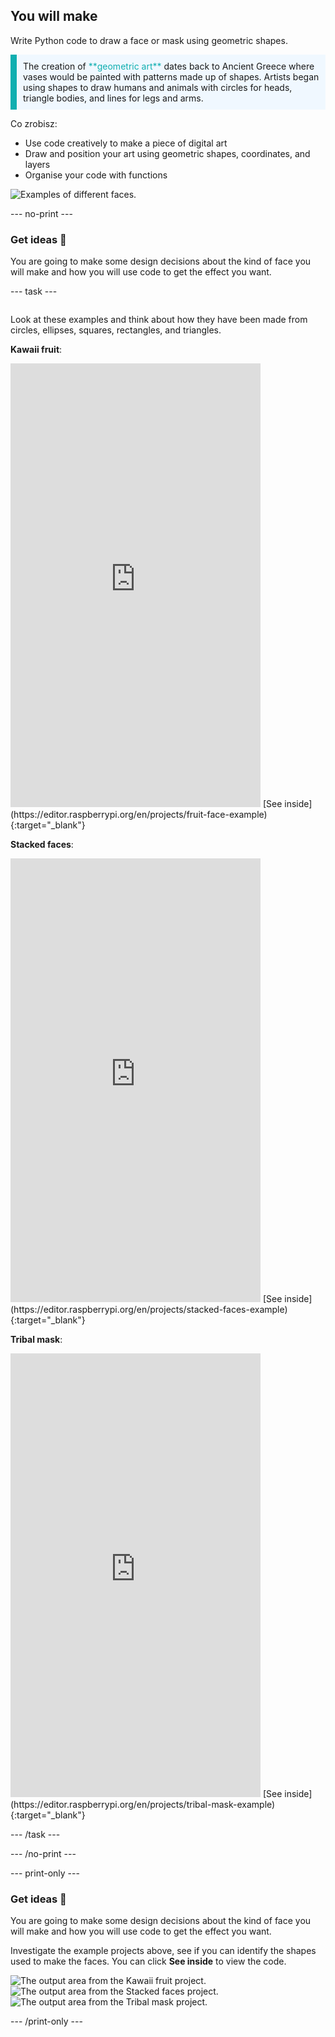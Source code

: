 ## You will make

Write Python code to draw a face or mask using geometric shapes.

<p style="border-left: solid; border-width:10px; border-color: #0faeb0; background-color: aliceblue; padding: 10px;">
The creation of <span style="color: #0faeb0">**geometric art**</span> dates back to Ancient Greece where vases would be painted with patterns made up of shapes. Artists began using shapes to draw humans and animals with circles for heads, triangle bodies, and lines for legs and arms.
</p>

Co zrobisz:

+ Use code creatively to make a piece of digital art
+ Draw and position your art using geometric shapes, coordinates, and layers
+ Organise your code with functions

![Examples of different faces.](images/strip.png)

--- no-print ---

### Get ideas 💭

You are going to make some design decisions about the kind of face you will make and how you will use code to get the effect you want.

--- task ---
<div style="display: flex; flex-wrap: wrap">
<div style="flex-basis: 175px; flex-grow: 1">

Look at these examples and think about how they have been made from circles, ellipses, squares, rectangles, and triangles.

**Kawaii fruit**:
<iframe src="https://editor.raspberrypi.org/en/embed/viewer/fruit-face-example" width="400" height="710" frameborder="0" marginwidth="0" marginheight="0" allowfullscreen>
</iframe> [See inside](https://editor.raspberrypi.org/en/projects/fruit-face-example){:target="_blank"}

**Stacked faces**:
<iframe src="https://editor.raspberrypi.org/en/embed/viewer/stacked-faces-example" width="400" height="710" frameborder="0" marginwidth="0" marginheight="0" allowfullscreen>
</iframe> [See inside](https://editor.raspberrypi.org/en/projects/stacked-faces-example){:target="_blank"}

**Tribal mask**:
<iframe src="https://editor.raspberrypi.org/en/embed/viewer/tribal-mask-example" width="400" height="710" frameborder="0" marginwidth="0" marginheight="0" allowfullscreen>
</iframe> [See inside](https://editor.raspberrypi.org/en/projects/tribal-mask-example){:target="_blank"}

--- /task ---

--- /no-print ---

--- print-only ---

### Get ideas 💭

You are going to make some design decisions about the kind of face you will make and how you will use code to get the effect you want.

Investigate the example projects above, see if you can identify the shapes used to make the faces. You can click **See inside** to view the code.

![The output area from the Kawaii fruit project.](images/smile.png) ![The output area from the Stacked faces project.](images/stacked.png) ![The output area from the Tribal mask project.](images/tribal.png)

--- /print-only ---

